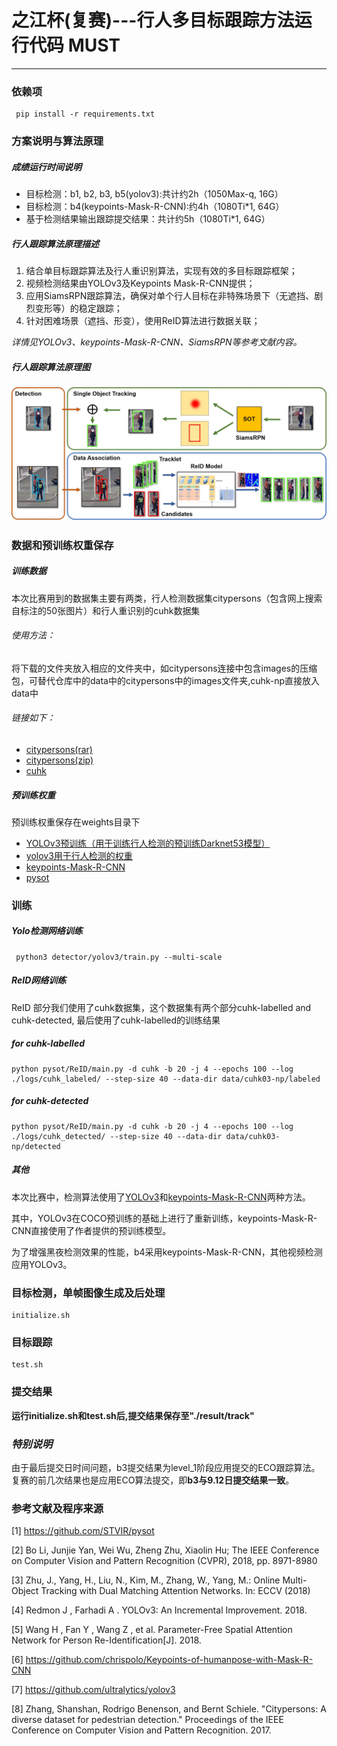 # 之江杯(复赛)---行人多目标跟踪方法运行代码 MUST
---
### 依赖项

<pre><code> pip install -r requirements.txt
</code></pre> 

### 方案说明与算法原理
##### 成绩运行时间说明
- 目标检测：b1, b2, b3, b5(yolov3):共计约2h（1050Max-q, 16G）
- 目标检测：b4(keypoints-Mask-R-CNN):约4h（1080Ti*1, 64G）
- 基于检测结果输出跟踪提交结果：共计约5h（1080Ti*1, 64G）

##### 行人跟踪算法原理描述

1. 结合单目标跟踪算法及行人重识别算法，实现有效的多目标跟踪框架；
2. 视频检测结果由YOLOv3及Keypoints Mask-R-CNN提供；
2. 应用SiamsRPN跟踪算法，确保对单个行人目标在非特殊场景下（无遮挡、剧烈变形等）的稳定跟踪；
3. 针对困难场景（遮挡、形变），使用ReID算法进行数据关联；

*详情见YOLOv3、keypoints-Mask-R-CNN、SiamsRPN等参考文献内容。*

##### 行人跟踪算法原理图

![Algorithm](./readme_materials/Algorithm.jpg)

### 数据和预训练权重保存
##### 训练数据
本次比赛用到的数据集主要有两类，行人检测数据集citypersons（包含网上搜索自标注的50张图片）和行人重识别的cuhk数据集
###### 使用方法：
将下载的文件夹放入相应的文件夹中，如citypersons连接中包含images的压缩包，可替代仓库中的data中的citypersons中的images文件夹,cuhk-np直接放入data中
###### 链接如下：
- [citypersons(rar)](https://pan.baidu.com/s/1yui64WJi92-bOh49qufCzg)
- [citypersons(zip)](https://pan.baidu.com/s/17E1WJN363S756fYGcEtgtg)
- [cuhk](https://pan.baidu.com/s/17mPbmo4NdFmx1pDgUC1msg)

##### 预训练权重
预训练权重保存在weights目录下
- [YOLOv3预训练（用于训练行人检测的预训练Darknet53模型）](https://pan.baidu.com/s/1_5Rwvc8clnCb44z0R2o70Q)
- [yolov3用于行人检测的权重](https://pan.baidu.com/s/1KsQPTdgABt_rRLn7H_AA8w)
- [keypoints-Mask-R-CNN](https://pan.baidu.com/s/1a8A6xVNuuo6Zr3cc3DbB2Q)
- [pysot](https://pan.baidu.com/s/1Cx--3FqdcRna7vbJwppvrQ)


### 训练
##### Yolo检测网络训练
<pre><code> python3 detector/yolov3/train.py --multi-scale
</code></pre> 

##### ReID网络训练
ReID 部分我们使用了cuhk数据集，这个数据集有两个部分cuhk-labelled and cuhk-detected, 最后使用了cuhk-labelled的训练结果

##### for cuhk-labelled 
<pre><code>python pysot/ReID/main.py -d cuhk -b 20 -j 4 --epochs 100 --log ./logs/cuhk_labeled/ --step-size 40 --data-dir data/cuhk03-np/labeled
</code></pre>
##### for cuhk-detected
<pre><code>python pysot/ReID/main.py -d cuhk -b 20 -j 4 --epochs 100 --log ./logs/cuhk_detected/ --step-size 40 --data-dir data/cuhk03-np/detected
</code></pre>

##### 其他
本次比赛中，检测算法使用了[YOLOv3](https://github.com/ultralytics/yolov3)和[keypoints-Mask-R-CNN](https://github.com/chrispolo/Keypoints-of-humanpose-with-Mask-R-CNN)两种方法。

其中，YOLOv3在COCO预训练的基础上进行了重新训练，keypoints-Mask-R-CNN直接使用了作者提供的预训练模型。

为了增强黑夜检测效果的性能，b4采用keypoints-Mask-R-CNN，其他视频检测应用YOLOv3。

### 目标检测，单帧图像生成及后处理
<pre><code>initialize.sh
</code></pre>

### 目标跟踪
<pre><code>test.sh
</code></pre>

### 提交结果
**运行initialize.sh和test.sh后,提交结果保存至"./result/track"**

### *特别说明*
由于最后提交日时间问题，b3提交结果为level_1阶段应用提交的ECO跟踪算法。复赛的前几次结果也是应用ECO算法提交，即**b3与9.12日提交结果一致**。


### 参考文献及程序来源
[1] https://github.com/STVIR/pysot

[2] Bo Li, Junjie Yan, Wei Wu, Zheng Zhu, Xiaolin Hu; The IEEE Conference on Computer Vision and Pattern Recognition (CVPR), 2018, pp. 8971-8980

[3] Zhu, J., Yang, H., Liu, N., Kim, M., Zhang, W., Yang, M.: Online Multi-Object Tracking with Dual Matching Attention Networks. In: ECCV (2018)

[4] Redmon J , Farhadi A . YOLOv3: An Incremental Improvement. 2018.

[5] Wang H , Fan Y , Wang Z , et al. Parameter-Free Spatial Attention Network for Person Re-Identification[J]. 2018.

[6] https://github.com/chrispolo/Keypoints-of-humanpose-with-Mask-R-CNN

[7] https://github.com/ultralytics/yolov3

[8] Zhang, Shanshan, Rodrigo Benenson, and Bernt Schiele. "Citypersons: A diverse dataset for pedestrian detection." Proceedings of the IEEE Conference on Computer Vision and Pattern Recognition. 2017.

